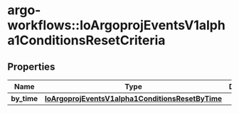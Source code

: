 # argo-workflows::IoArgoprojEventsV1alpha1ConditionsResetCriteria

## Properties
Name | Type | Description | Notes
------------ | ------------- | ------------- | -------------
**by_time** | [**IoArgoprojEventsV1alpha1ConditionsResetByTime**](IoArgoprojEventsV1alpha1ConditionsResetByTime.md) |  | [optional] 


